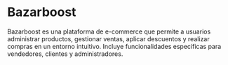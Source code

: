 # Bazarboost
Bazarboost es una plataforma de e-commerce que permite a usuarios administrar productos, gestionar ventas, aplicar descuentos y realizar compras en un entorno intuitivo. Incluye funcionalidades específicas para vendedores, clientes y administradores.
